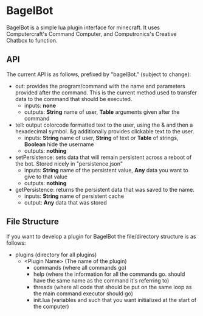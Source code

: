 # BagelBot
BagelBot is a simple lua plugin interface for minecraft.
It uses Computercraft's Command Computer, and Computronics's Creative Chatbox to function.

## API
The current API is as follows, prefixed by "bagelBot." (subject to change):
- out: provides the program/command with the name and parameters provided after the command. This is the current method used to transfer data to the command that should be executed.
	- inputs: **none**
	- outputs: **String** name of user, **Table** arguments given after the command
- tell: output colorcode formatted text to the user, using the & and then a hexadecimal symbol. &g additionally provides clickable text to the user.
	- inputs: **String** name of user, **String** of text or **Table** of strings, **Boolean** hide the username
	- outputs: **nothing**
- setPersistence: sets data that will remain persistent across a reboot of the bot. Stored nicely in "persistence.json"
	- inputs: **String** name of the persistent value, **Any** data you want to give to that value
	- outputs: **nothing**
- getPersistence: returns the persistent data that was saved to the name.
	- inputs: **String** name of persistent cache
	- output: **Any** data that was stored

## File Structure
If you want to develop a plugin for BagelBot the file/directory structure is as follows:
* plugins (directory for all plugins)
	* \<Plugin Name> (The name of the plugin)
		* commands (where all commands go)
		* help (where the information for all the commands go. should have the same name as the command it's referring to)
		* threads (where all code that should be put on the same loop as the main command executor should go)
		* init.lua (variables and such that you want initialized at the start of the computer)
